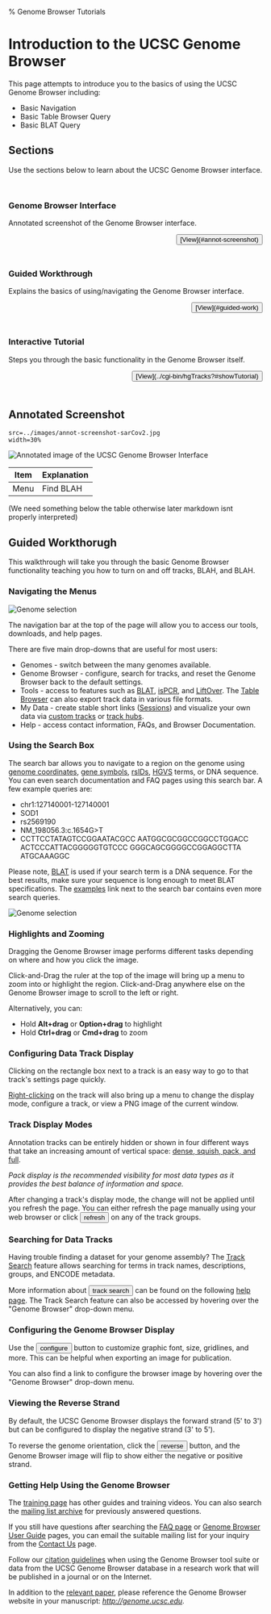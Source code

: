 % Genome Browser Tutorials

# Introduction to the UCSC Genome Browser

This page attempts to introduce you to the basics of using the UCSC Genome Browser including:

- Basic Navigation
- Basic Table Browser Query
- Basic BLAT Query

## Sections

Use the sections below to learn about the UCSC Genome Browser interface.

<div class="row" style="padding-top: 15px">
<div class="col-md-4">
<div class="panel panel-default" style="padding-bottom: 10px">
<h3 class="panel-title" style="width: -webkit-fill-available;"
>Genome Browser Interface</h3>

Annotated screenshot of the Genome Browser interface.

<p style="text-align: end">
<button>[View](#annot-screenshot)</button>
</p>
</div>
</div>

<div class="col-md-4">
<div class="panel panel-default" style="padding-bottom: 10px">
<h3 class="panel-title" style="width: -webkit-fill-available;"
>Guided Workthrough</h3>

Explains the basics of using/navigating the Genome Browser interface. 

<p style="text-align: end">
<button>[View](#guided-work)</button>
</p>
</div>
</div>

<div class="col-md-4">
<div class="panel panel-default" style="padding-bottom: 10px">
<h3 class="panel-title" style="width: -webkit-fill-available;"
>Interactive Tutorial</h4>

Steps you through the basic functionality in the Genome Browser itself.  


<p style="text-align: end">
<button>[View](../cgi-bin/hgTracks?#showTutorial)</button>
</p>
</div>
</div>
</div>

## Annotated Screenshot

```image
src=../images/annot-screenshot-sarCov2.jpg
width=30%
```

![Annotated image of the UCSC Genome Browser Interface](../images/annot-screenshot-sarCov2.jpg)

| Item | Explanation |
|------|-------------|
| Menu | Find BLAH   |

(We need something below the table otherwise later markdown isnt properly interpreted)

## Guided Workthorugh

This walkthrough will take you through the basic Genome Browser functionality teaching you how to
turn on and off tracks, BLAH, and BLAH.

### Navigating the Menus

<!--
We are going to use bootstrap columns to put the image/text side by side
Alternate the images left/right between different sections, mostly for aesthetics
--->

<div class="row">
<div class="col-md-6">

<img src="../images/GenomeSelect.jpg" alt="Genome selection" style="max-width:100%;">

</div>
<div class="col-md-6">

The navigation bar at the top of the page will allow you to access our tools, downloads, and help pages.

There are five main drop-downs that are useful for most users:

- Genomes - switch between the many genomes available.
- Genome Browser - configure, search for tracks, and reset the Genome Browser back to the default settings.
- Tools - access to features such as [BLAT](../cgi-bin/hgBlat), [isPCR](../cgi-bin/hgPcr), and [LiftOver](../cgi-bin/hgLiftOver). The [Table Browser](../cgi-bin/hgTables) can also export track data in various file formats.
- My Data - create stable short links ([Sessions](../cgi-bin/hgSession)) and visualize your own data via [custom tracks](../cgi-bin/hgCustom) or [track hubs](../cgi-bin/hgHubConnect).
- Help - access contact information, FAQs, and Browser Documentation.

</div>
</div>

### Using the Search Box

<div class="row">
<div class="col-md-6">

The search bar allows you to navigate to a region on the genome using [genome coordinates](https://genome-blog.soe.ucsc.edu/blog/2016/12/12/the-ucsc-genome-browser-coordinate-counting-systems/),
[gene symbols](https://genome.ucsc.edu/FAQ/FAQgenes.html#genename),
[rsIDs](https://www.ncbi.nlm.nih.gov/snp/docs/RefSNP_about/#what-is-a-reference-snp),
[HGVS](http://varnomen.hgvs.org/) terms, or DNA sequence. You can even
search documentation and FAQ pages using this search bar. A few example queries
are:

- chr1:127140001-127140001
- SOD1
- rs2569190
- NM_198056.3:c.1654G>T
- CCTTCCTATAGTCCGGAATACGCC
AATGGCGCGGCCGGCCTGGACC
ACTCCCATTACGGGGGTGTCCC
GGGCAGCGGGGCCGGAGGCTTA
ATGCAAAGGC



Please note, [BLAT](https://genome.ucsc.edu/goldenPath/help/hgTracksHelp.html#BLATAlign)
is used if your search term is a DNA sequence. For the best
results, make sure your sequence is long enough to meet BLAT specifications.
The [examples](https://genome.ucsc.edu/goldenPath/help/query.html)
link next to the search bar contains even more search queries.

</div>
<div class="col-md-6">

<img src="../images/GeneSearch.jpg" alt="Genome selection" style="max-width:100%;">

</div>
</div>

### Highlights and Zooming

<div class="row">
<div class="col-md-6">

<!--
<img> here
-->

</div>
<div class="col-md-6">

Dragging the Genome Browser image performs different tasks depending on where and how you click the image.

Click-and-Drag the ruler at the top of the image will bring up a menu to zoom
into or highlight the region. Click-and-Drag anywhere else on the Genome
Browser image to scroll to the left or right.

Alternatively, you can:

- Hold **Alt+drag** or **Option+drag** to highlight
- Hold **Ctrl+drag** or **Cmd+drag** to zoom

</div>
</div>


### Configuring Data Track Display

<div class="row">
<div class="col-md-6">

Clicking on the rectangle box next to a track is an easy way to go to that
track's settings page quickly.

[Right-clicking](../goldenPath/help/hgTracksHelp.html#RIGHT_CLICK_NAV)
on the track will also bring up a menu to change the display
mode, configure a track, or view a PNG image of the current window.

</div>
<div class="col-md-6">

<!--
<img> here
-->

</div>
</div>

### Track Display Modes

<div class="row">
<div class="col-md-6">

<!--
<img> here
-->

</div>
<div class="col-md-6">

Annotation tracks can be entirely hidden or shown in four different ways that
take an increasing amount of vertical space: 
[dense, squish, pack, and full](../goldenPath/help/hgTracksHelp.html#TRACK_CONT).

*Pack display is the recommended visibility for most data types as it provides
the best balance of information and space.*

After changing a track's display mode, the change will not be applied until you
refresh the page. You can either refresh the page manually using your web
browser or click <button>refresh</button> on any of the track groups.

</div>
</div>

### Searching for Data Tracks

<div class="row">
<div class="col-md-6">

Having trouble finding a dataset for your genome assembly? The 
[Track Search](../cgi-bin/hgTracks?hgt_tSearch=track+search)
feature allows searching for terms in track names, descriptions, groups, and
ENCODE metadata.

More information about <button>track search</button> can be found on the following
[help page](../goldenPath/help/trackSearch.html). The Track Search feature can
also be accessed by hovering over the "Genome Browser" drop-down menu.

</div>
<div class="col-md-6">

<!--
<img> here
-->

</div>
</div>

### Configuring the Genome Browser Display

<div class="row">
<div class="col-md-6">

<!--
<img> here
-->

</div>
<div class="col-md-6">

Use the <button>configure</button> button to customize graphic font, size, gridlines, and more.
This can be helpful when exporting an image for publication.

You can also find a link to configure the browser image by hovering over the
"Genome Browser" drop-down menu.

</div>
</div>

### Viewing the Reverse Strand

<div class="row">
<div class="col-md-6">

By default, the UCSC Genome Browser displays the forward strand (5' to 3') but
can be configured to display the negative strand (3' to 5').

To reverse the genome orientation, click the <button>reverse</button> button, and the Genome
Browser image will flip to show either the negative or positive strand.

</div>
<div class="col-md-6">

<!--
<img> here
-->

</div>
</div>

### Getting Help Using the Genome Browser

<div class="row">
<div class="col-md-6">

<!--
<img> here
-->

</div>
<div class="col-md-6">

The [training page](../training/) has other guides and training videos. You can
also search the [mailing list archive](https://groups.google.com/a/soe.ucsc.edu/g/genome)
for previously answered questions.

If you still have questions after searching the [FAQ page](../FAQ/) or
[Genome Browser User Guide](../goldenPath/help/hgTracksHelp.html) pages,
you can email the suitable mailing list for your inquiry from the
[Contact Us](../contacts.html) page.

Follow our [citation guidelines](../cite.html) when using the Genome Browser
tool suite or data from the UCSC Genome Browser database in a research work
that will be published in a journal or on the Internet.

In addition to the [relevant paper](goldenPath/pubs.html), please reference the Genome Browser website
in your manuscript: *http://genome.ucsc.edu*.

</div>
</div>
